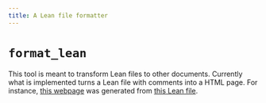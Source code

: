 ```yaml
---
title: A Lean file formatter
---
```

# `format_lean`

This tool is meant to transform Lean files to other documents. Currently
what is implemented turns a Lean file with comments into a HTML page.
For instance, [this webpage](example/sandwich.html) was
generated from [this Lean file](example/source.html).
